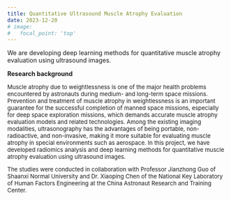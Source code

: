 ```yaml
---
title: Quantitative Ultrasound Muscle Atrophy Evaluation
date: 2023-12-20
# image:
#   focal_point: 'top'
---
```


We are developing deep learning methods for quantitative muscle atrophy evaluation using ultrasound images.

<!--more-->

**Research background**
<font size=2>

Muscle atrophy due to weightlessness is one of the major health problems encountered by astronauts during medium- and long-term space missions. Prevention and treatment of muscle atrophy in weightlessness is an important guarantee for the successful completion of manned space missions, especially for deep space exploration missions, which demands accurate muscle atrophy evaluation models and related technologies. Among the existing imaging modalities, ultrasonography has the advantages of being portable, non-radioactive, and non-invasive, making it more suitable for evaluating muscle atrophy in special environments such as aerospace. In this project, we have developed radiomics analysis and deep learning methods for quantitative muscle atrophy evaluation using ultrasound images. 

The studies were conducted in collaboration with Professor Jianzhong Guo of Shaanxi Normal University and Dr. Xiaoping Chen of the National Key Laboratory of Human Factors Engineering at the China Astronaut Research and Training Center.

</font>

<!-- ------------------------------------------------------- -->
